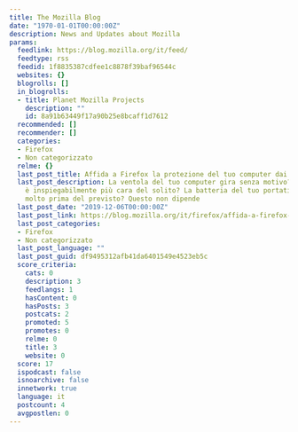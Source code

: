 ```yaml
---
title: The Mozilla Blog
date: "1970-01-01T00:00:00Z"
description: News and Updates about Mozilla
params:
  feedlink: https://blog.mozilla.org/it/feed/
  feedtype: rss
  feedid: 1f8835387cdfee1c8878f39baf96544c
  websites: {}
  blogrolls: []
  in_blogrolls:
  - title: Planet Mozilla Projects
    description: ""
    id: 8a91b63449f17a90b25e8bcaff1d7612
  recommended: []
  recommender: []
  categories:
  - Firefox
  - Non categorizzato
  relme: {}
  last_post_title: Affida a Firefox la protezione del tuo computer dai cryptominer
  last_post_description: La ventola del tuo computer gira senza motivo? La tua bolletta
    è inspiegabilmente più cara del solito? La batteria del tuo portatile si scarica
    molto prima del previsto? Questo non dipende
  last_post_date: "2019-12-06T00:00:00Z"
  last_post_link: https://blog.mozilla.org/it/firefox/affida-a-firefox-la-protezione-del-tuo-computer-dai-cryptominer/
  last_post_categories:
  - Firefox
  - Non categorizzato
  last_post_language: ""
  last_post_guid: df9495312afb41da6401549e4523eb5c
  score_criteria:
    cats: 0
    description: 3
    feedlangs: 1
    hasContent: 0
    hasPosts: 3
    postcats: 2
    promoted: 5
    promotes: 0
    relme: 0
    title: 3
    website: 0
  score: 17
  ispodcast: false
  isnoarchive: false
  innetwork: true
  language: it
  postcount: 4
  avgpostlen: 0
---
```

